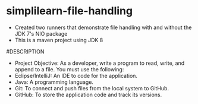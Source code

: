 # simplilearn-file-handling

- Created two runners that demonstrate file handling with and without the JDK 7's NIO package
- This is a maven project using JDK 8

#DESCRIPTION
- Project Objective: As a developer, write a program to read, write, and append to a file.
You must use the following:
- Eclipse/IntelliJ: An IDE to code for the application.
- Java: A programming language.
- Git: To connect and push files from the local system to GitHub.
- GitHub: To store the application code and track its versions. 
